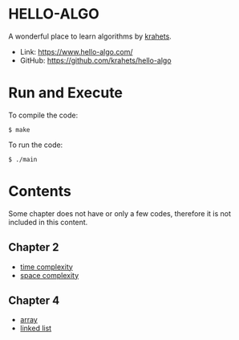# HELLO-ALGO

A wonderful place to learn algorithms by [krahets](https://github.com/krahets).

* Link: https://www.hello-algo.com/
* GitHub: https://github.com/krahets/hello-algo

# Run and Execute

To compile the code:
```
$ make
```

To run the code:
```
$ ./main
```

# Contents

Some chapter does not have or only a few codes, therefore it is not included in this content.

## Chapter 2

* [time complexity](./chapter2/time_complexity/main.c)
* [space complexity](./chapter2/space_complexity/main.c)

## Chapter 4

* [array](./chapter4/array/main.c)
* [linked list](./chapter4/linked_list/main.c)
